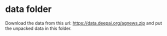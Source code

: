 # data folder

Download the data from this url: https://data.deepai.org/agnews.zip and put the unpacked data in this folder.